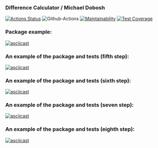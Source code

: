### Difference Calculator / Michael Dobosh
[![Actions Status](https://github.com/michaeldobosh/frontend-project-46/workflows/hexlet-check/badge.svg)](https://github.com/michaeldobosh/frontend-project-46/actions)
![Github-Actions](https://github.com/michaeldobosh/frontend-project-46/actions/workflows/Node%20CI/badge.svg)
[![Maintainability](https://api.codeclimate.com/v1/badges/04cbcb90daec74e419f1/maintainability)](https://codeclimate.com/github/michaeldobosh/frontend-project-46/maintainability)
[![Test Coverage](https://api.codeclimate.com/v1/badges/04cbcb90daec74e419f1/test_coverage)](https://codeclimate.com/github/michaeldobosh/frontend-project-46/test_coverage)


### Package example:
[![asciicast](https://asciinema.org/a/imIhOFjDsSfJ7IS2kj7azpRHh.svg)](https://asciinema.org/a/imIhOFjDsSfJ7IS2kj7azpRHh)

### An example of the package and tests (fifth step):
[![asciicast](https://asciinema.org/a/AzESOgPFYNFHLK5bZ9KAJiiOE.svg)](https://asciinema.org/a/AzESOgPFYNFHLK5bZ9KAJiiOE)

### An example of the package and tests (sixth step):
[![asciicast](https://asciinema.org/a/3h5uBx1qOoO6bdmnOcGXCpPto.svg)](https://asciinema.org/a/3h5uBx1qOoO6bdmnOcGXCpPto)

### An example of the package and tests (seven step):
[![asciicast](https://asciinema.org/a/GQviqTPApk1MRTuSsaTgA0KV8.svg)](https://asciinema.org/a/GQviqTPApk1MRTuSsaTgA0KV8)

### An example of the package and tests (eighth step):
[![asciicast](https://asciinema.org/a/pI5rCinl7jIdiVByzXI2sqtlo.svg)](https://asciinema.org/a/pI5rCinl7jIdiVByzXI2sqtlo)
